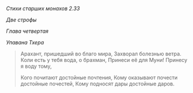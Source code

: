 *Стихи старших монахов 2\.33*

*Две строфы*

*Глава четвертая*

*Упавана Тхера*

> Арахант, пришедший во благо мира,
> Захворал болезнью ветра\.
> Коли есть у тебя вода, о брахман,
> Принеси её для Муни\!
> Принесу я воду тому,
>
> Кого почитают достойные почтения,
> Кому оказывают почести достойные почестей,
> Кому подносят дары достойные даров\.
